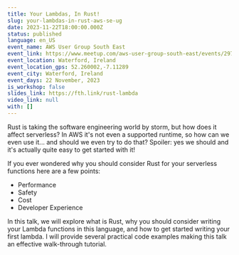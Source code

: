 ```yaml
---
title: Your Lambdas, In Rust!
slug: your-lambdas-in-rust-aws-se-ug
date: 2023-11-22T18:00:00.000Z
status: published
language: en_US
event_name: AWS User Group South East
event_link: https://www.meetup.com/aws-user-group-south-east/events/297087761
event_location: Waterford, Ireland
event_location_gps: 52.260002,-7.11289
event_city: Waterford, Ireland
event_days: 22 November, 2023
is_workshop: false
slides_link: https://fth.link/rust-lambda
video_link: null
with: []
---
```


Rust is taking the software engineering world by storm, but how does it affect serverless? In AWS it's not even a supported runtime, so how can we even use it... and should we even try to do that? Spoiler: yes we should and it's actually quite easy to get started with it!

If you ever wondered why you should consider Rust for your serverless functions here are a few points:

- Performance
- Safety
- Cost
- Developer Experience

In this talk, we will explore what is Rust, why you should consider writing your Lambda functions in this language, and how to get started writing your first lambda. I will provide several practical code examples making this talk an effective walk-through tutorial.
